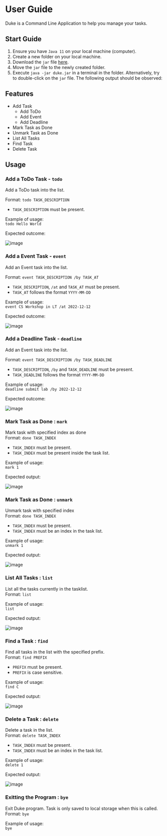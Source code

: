 # User Guide

Duke is a Command Line Application to help you manage your tasks.

## Start Guide

1. Ensure you have `Java 11` on your local machine (computer).
2. Create a new folder on your local machine.
3. Download the `jar` file [here](https://github.com/zicotjia/ip/releases/tag/v0.2).
4. Move the `jar` file to the newly created folder.
5. Execute `java -jar duke.jar` in a terminal in the folder. Alternatively, try to double-click on the `jar` file. The following output should be observed:

## Features 

* Add Task
  * Add ToDo
  * Add Event
  * Add Deadline
* Mark Task as Done
* Unmark Task as Done
* List All Tasks
* Find Task
* Delete Task

## Usage

### Add a ToDo Task - `todo`
Add a ToDo task into the list.
<br>

Format: `todo TASK_DESCRIPTION`
* `TASK_DESCRIPTION` must be present.

Example of usage: 
<br>
`todo Hello World`

Expected outcome:

![image](https://user-images.githubusercontent.com/77394751/190427133-c8262117-e781-49d3-b399-94b940b36122.png)


### Add a Event Task - `event`
Add an Event task into the list.
<br>

Format: `event TASK_DESCRIPTION /by TASK_AT`
* `TASK_DESCRIPTION`, `/at` and `TASK_AT` must be present.
* `TASK_AT` follows the format `YYYY-MM-DD`

Example of usage: 
<br>
`event CS Workshop in LT /at 2022-12-12`

Expected outcome:

![image](https://user-images.githubusercontent.com/77394751/190422564-49a79f42-f946-4e69-bcde-ac7f005a87cd.png)

### Add a Deadline Task - `deadline`
Add an Event task into the list.
<br>

Format: `event TASK_DESCRIPTION /by TASK_DEADLINE`
* `TASK_DESCRIPTION`, `/by` and `TASK_DEADLINE` must be present.
* `TASK_DEADLINE` follows the format `YYYY-MM-DD`

Example of usage: 
<br>
`deadline submit lab /by 2022-12-12`

Expected outcome:

![image](https://user-images.githubusercontent.com/77394751/190422703-3d756675-b47d-4702-ad0a-fe714998af23.png)

### Mark Task as Done : `mark`
Mark task with specified index as done
<br>
Format: `done TASK_INDEX`
* `TASK_INDEX` must be present. 
* `TASK_INDEX` must be present inside the task list.

Example of usage:
<br>
`mark 1`

Expected output:

![image](https://user-images.githubusercontent.com/77394751/190426879-7bf33da7-67a3-46c4-8e7f-1407441ba894.png)


### Mark Task as Done : `unmark`
Unmark task with specified index
<br>
Format: `done TASK_INDEX`
* `TASK_INDEX` must be present. 
* `TASK_INDEX` must be an index in the task list.

Example of usage:
<br>
`unmark 1`

Expected output:

![image](https://user-images.githubusercontent.com/77394751/190426760-8b215636-ce9f-4997-9950-edbf8f6188bd.png)


### List All Tasks : `list`
List all the tasks currently in the tasklist.
<br>
Format: `list`

Example of usage:
<br>
`list`

Expected output:

![image](https://user-images.githubusercontent.com/77394751/190426681-b1092baa-f4d1-4b6c-a9cd-2c4dd94df1d8.png)


### Find a Task : `find`
Find all tasks in the list with the specified prefix.
<br>
Format: `find PREFIX`
* `PREFIX` must be present.
* `PREFIX` is case sensitive.

Example of usage:
<br>
`find C`

Expected output:

![image](https://user-images.githubusercontent.com/77394751/190424089-4c2df057-e3af-454f-b9ca-3b099cb8abca.png)

### Delete a Task : `delete`
Delete a task in the list.
<br>
Format: `delete TASK_INDEX`
* `TASK_INDEX` must be present. 
* `TASK_INDEX` must be an index in the task list.

Example of usage:
<br>
`delete 1`

Expected output:

![image](https://user-images.githubusercontent.com/77394751/190423507-a198ba49-3596-49a8-93bb-e54404f46401.png)

### Exitting the Program : `bye`
Exit Duke program. Task is only saved to local storage when this is called.
<br>
Format: `bye`

Example of usage:
<br>
`bye`


